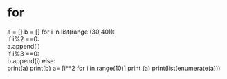 # for
a = [] b = [] for i in list(range (30,40)):     
if i%2 ==0:        
a.append(i)     
if i%3 ==0:     
b.append(i) 
else:    
print(a)
print(b)
a= [i**2 for i in range(10)]
print (a)
print(list(enumerate(a)))
